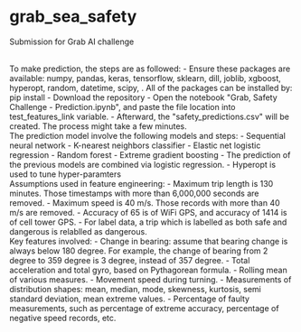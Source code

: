 # grab_sea_safety
Submission for Grab AI challenge

<br>
To make prediction, the steps are as followed:
- Ensure these packages are available: numpy, pandas, keras, tensorflow, sklearn, dill, joblib, xgboost, hyperopt, random, datetime, scipy, . All of the packages can be installed by: pip install <package_name>
- Download the repository
- Open the notebook "Grab, Safety Challenge - Prediction.ipynb", and paste the file location into test_features_link variable.
- Afterward, the "safety_predictions.csv" will be created. The process might take a few minutes.

<br>
The prediction model involve the following models and steps:
- Sequential neural network
- K-nearest neighbors classifier
- Elastic net logistic regression
- Random forest
- Extreme gradient boosting
- The prediction of the previous models are combined via logistic regression.
- Hyperopt is used to tune hyper-paramters

<br>
Assumptions used in feature engineering:
- Maximum trip length is 130 minutes. Those timestamps with more than 6,000,000 seconds are removed.
- Maximum speed is 40 m/s. Those records with more than 40 m/s are removed.
- Accuracy of 65 is of WiFi GPS, and accuracy of 1414 is of cell tower GPS.
- For label data, a trip which is labelled as both safe and dangerous is relablled as dangerous.

<br>
Key features involved:
- Change in bearing: assume that bearing change is always below 180 degree. For example, the change of bearing from 2 degree to 359 degree is 3 degree, instead of 357 degree.
- Total acceleration and total gyro, based on Pythagorean formula.
- Rolling mean of various measures.
- Movement speed during turning.
- Measurements of distribution shapes: mean, median, mode, skewness, kurtosis, semi standard deviation, mean extreme values.
- Percentage of faulty measurements, such as percentage of extreme accuracy, percentage of negative speed records, etc.

